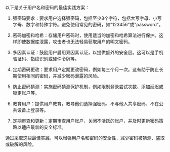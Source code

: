 以下是关于用户名和密码的最佳实践方案：

1. 强密码要求：要求用户选择强密码，包括至少8个字符，包括大写字母、小写字母、数字和特殊字符。避免使用常见的密码，如"123456"或"password"。

2. 密码加密和哈希：存储用户密码时，使用适当的加密和哈希算法进行保护。这样即使数据库泄露，攻击者也无法轻易获取用户的明文密码。

3. 多因素认证：鼓励用户启用双因素认证，以提供额外的安全层。这可以是手机验证码、指纹识别或硬件令牌等。

4. 定期密码更改：要求用户定期更改密码，例如每三个月一次。这有助于防止长期使用相同的密码，并减少密码泄露的风险。

5. 防止密码猜测：实施密码猜测保护机制，例如限制登录尝试次数、添加延迟或锁定账户等。

6. 教育用户：提供用户教育，教导他们选择强密码、不与他人共享密码、不在公共设备上登录等。

7. 定期审查和更新：定期审查用户账户，关闭不活跃的账户，并及时更新密码策略以适应最新的安全标准。

通过采取这些最佳实践，可以增强用户名和密码的安全性，减少密码被猜测、盗取或破解的风险。